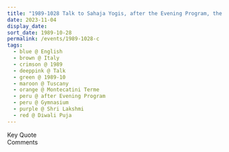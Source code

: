 ```yaml
---
title: "1989-1028 Talk to Sahaja Yogis, after the Evening Program, the day before Diwālī Pūjā (Diwālī Day), Auditorium, Gymnasium, Montecatini Terme, Tuscany, Italy"
date: 2023-11-04
display_date: 
sort_date: 1989-10-28
permalink: /events/1989-1028-c
tags:
  - blue @ English
  - brown @ Italy
  - crimson @ 1989
  - deeppink @ Talk
  - green @ 1989-10
  - maroon @ Tuscany
  - orange @ Montecatini Terme
  - peru @ after Evening Program  
  - peru @ Gymnasium
  - purple @ Shri Lakshmi
  - red @ Diwali Puja
---
```


<wave-list>
  <list-title color="green" width="75">Key Quote</list-title>
  <list-item color="BlanchedAlmond"  width="200"></list-item>
  <list-item color="Lavender"></list-item>
  <list-item color="BlanchedAlmond"></list-item>
</wave-list>

<br>

<wave-list>
  <list-title color="green" width="75">Comments</list-title>
  <list-item color="BlanchedAlmond"  width="200"></list-item>
  <list-item color="Lavender"></list-item>
  <list-item color="BlanchedAlmond"></list-item>
</wave-list>